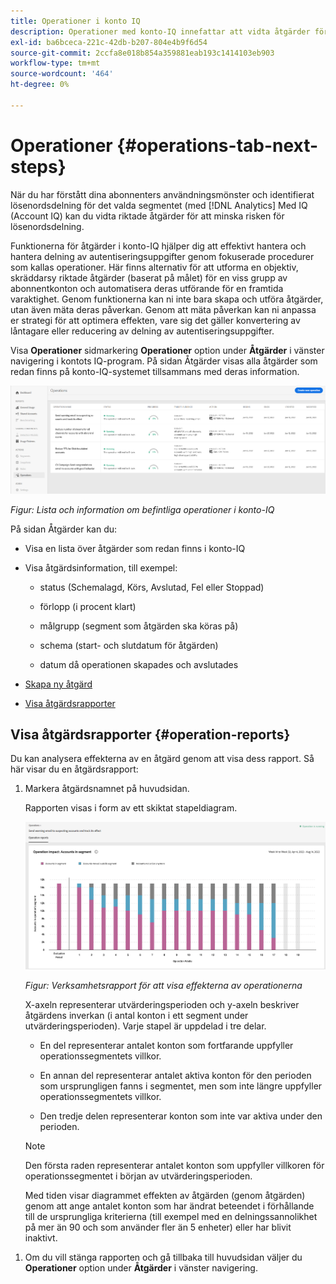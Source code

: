 ```yaml
---
title: Operationer i konto IQ
description: Operationer med konto-IQ innefattar att vidta åtgärder för att utföra automatisering och gruppåtgärder på prenumerantkonton och spåra deras effekter.
exl-id: ba6bceca-221c-42db-b207-804e4b9f6d54
source-git-commit: 2ccfa8e018b854a359881eab193c1414103eb903
workflow-type: tm+mt
source-wordcount: '464'
ht-degree: 0%

---
```


# Operationer {#operations-tab-next-steps}

När du har förstått dina abonnenters användningsmönster och identifierat lösenordsdelning för det valda segmentet (med [!DNL Analytics] Med IQ (Account IQ) kan du vidta riktade åtgärder för att minska risken för lösenordsdelning.

Funktionerna för åtgärder i konto-IQ hjälper dig att effektivt hantera och hantera delning av autentiseringsuppgifter genom fokuserade procedurer som kallas operationer. Här finns alternativ för att utforma en objektiv, skräddarsy riktade åtgärder (baserat på målet) för en viss grupp av abonnentkonton och automatisera deras utförande för en framtida varaktighet. Genom funktionerna kan ni inte bara skapa och utföra åtgärder, utan även mäta deras påverkan. Genom att mäta påverkan kan ni anpassa er strategi för att optimera effekten, vare sig det gäller konvertering av låntagare eller reducering av delning av autentiseringsuppgifter.

Visa **Operationer** sidmarkering **Operationer** option under **Åtgärder** i vänster navigering i kontots IQ-program. På sidan Åtgärder visas alla åtgärder som redan finns på konto-IQ-systemet tillsammans med deras information.

![](assets/operations-page.png)

*Figur: Lista och information om befintliga operationer i konto-IQ*

På sidan Åtgärder kan du:

* Visa en lista över åtgärder som redan finns i konto-IQ

* Visa åtgärdsinformation, till exempel:

   * status (Schemalagd, Körs, Avslutad, Fel eller Stoppad)

   * förlopp (i procent klart)

   * målgrupp (segment som åtgärden ska köras på)

   * schema (start- och slutdatum för åtgärden)

   * datum då operationen skapades och avslutades

* [Skapa ny åtgärd](/help/accountiq/operation-affecting-user-segment.md)

* [Visa åtgärdsrapporter](#operation-reports)

<!--* Search from the list of operations using Search field

* Stop an operation.

* Create a duplicate operation.

* [Configure columns of Operations details page](#configure-columns)-->

## Visa åtgärdsrapporter {#operation-reports}

Du kan analysera effekterna av en åtgärd genom att visa dess rapport. Så här visar du en åtgärdsrapport:

1. Markera åtgärdsnamnet på huvudsidan.

   Rapporten visas i form av ett skiktat stapeldiagram.

   ![](assets/operation-impact-report.png)

   *Figur: Verksamhetsrapport för att visa effekterna av operationerna*

   X-axeln representerar utvärderingsperioden och y-axeln beskriver åtgärdens inverkan (i antal konton i ett segment under utvärderingsperioden). Varje stapel är uppdelad i tre delar.

   * En del representerar antalet konton som fortfarande uppfyller operationssegmentets villkor.

   * En annan del representerar antalet aktiva konton för den perioden som ursprungligen fanns i segmentet, men som inte längre uppfyller operationssegmentets villkor.

   * Den tredje delen representerar konton som inte var aktiva under den perioden.

   >[!NOTE]
   >
   >Den första raden representerar antalet konton som uppfyller villkoren för operationssegmentet i början av utvärderingsperioden.

   Med tiden visar diagrammet effekten av åtgärden (genom åtgärden) genom att ange antalet konton som har ändrat beteendet i förhållande till de ursprungliga kriterierna (till exempel med en delningssannolikhet på mer än 90 och som använder fler än 5 enheter) eller har blivit inaktivt.

<!--For example, in the above image the variable on the y-axis is number of accounts. Looking at the graph you can compare the number of accounts that are in the operations' segment versus the number of accounts that are outside the operations segment at a particular time (such as week 2nd of the operations evaluation period). Therefore, you can analyze how over the evaluation period do number of accounts vary within the operation segment and outside the segment.

So, if your operation was to send out warning emails to suspecting accounts, and accounts in operations segment were those with sharing probability more than 90 and using more than 5 devices to stream content, then in the beginning of the evaluation period accounts in segment are more than 17 thousand. This number changes over the evaluation period as shown in the graph, thereby indicating the impact of operation. Based on the evaluation, you can take remedial measures on suspecting accounts, or continue with the operation, or adjust your strategy for better outcomes to curb credential sharing.-->

1. Om du vill stänga rapporten och gå tillbaka till huvudsidan väljer du **Operationer** option under **Åtgärder** i vänster navigering.

<!--

![](assets/operations-details.png)

*Figure: Operation details*
## Configure columns {#configure-columns}

You can select the icon to **Configure columns** on the top of the operations table.

![](assets/config-columns.png)

*Figure: Configure columns of Operations details page*-->